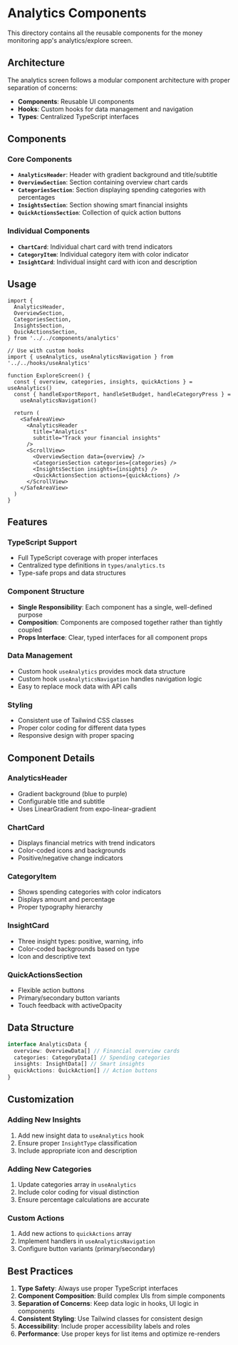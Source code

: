 # Analytics Components

This directory contains all the reusable components for the money monitoring app's analytics/explore screen.

## Architecture

The analytics screen follows a modular component architecture with proper separation of concerns:

- **Components**: Reusable UI components
- **Hooks**: Custom hooks for data management and navigation
- **Types**: Centralized TypeScript interfaces

## Components

### Core Components

- **`AnalyticsHeader`**: Header with gradient background and title/subtitle
- **`OverviewSection`**: Section containing overview chart cards
- **`CategoriesSection`**: Section displaying spending categories with percentages
- **`InsightsSection`**: Section showing smart financial insights
- **`QuickActionsSection`**: Collection of quick action buttons

### Individual Components

- **`ChartCard`**: Individual chart card with trend indicators
- **`CategoryItem`**: Individual category item with color indicator
- **`InsightCard`**: Individual insight card with icon and description

## Usage

```tsx
import {
  AnalyticsHeader,
  OverviewSection,
  CategoriesSection,
  InsightsSection,
  QuickActionsSection,
} from '../../components/analytics'

// Use with custom hooks
import { useAnalytics, useAnalyticsNavigation } from '../../hooks/useAnalytics'

function ExploreScreen() {
  const { overview, categories, insights, quickActions } = useAnalytics()
  const { handleExportReport, handleSetBudget, handleCategoryPress } =
    useAnalyticsNavigation()

  return (
    <SafeAreaView>
      <AnalyticsHeader
        title="Analytics"
        subtitle="Track your financial insights"
      />
      <ScrollView>
        <OverviewSection data={overview} />
        <CategoriesSection categories={categories} />
        <InsightsSection insights={insights} />
        <QuickActionsSection actions={quickActions} />
      </ScrollView>
    </SafeAreaView>
  )
}
```

## Features

### TypeScript Support

- Full TypeScript coverage with proper interfaces
- Centralized type definitions in `types/analytics.ts`
- Type-safe props and data structures

### Component Structure

- **Single Responsibility**: Each component has a single, well-defined purpose
- **Composition**: Components are composed together rather than tightly coupled
- **Props Interface**: Clear, typed interfaces for all component props

### Data Management

- Custom hook `useAnalytics` provides mock data structure
- Custom hook `useAnalyticsNavigation` handles navigation logic
- Easy to replace mock data with API calls

### Styling

- Consistent use of Tailwind CSS classes
- Proper color coding for different data types
- Responsive design with proper spacing

## Component Details

### AnalyticsHeader

- Gradient background (blue to purple)
- Configurable title and subtitle
- Uses LinearGradient from expo-linear-gradient

### ChartCard

- Displays financial metrics with trend indicators
- Color-coded icons and backgrounds
- Positive/negative change indicators

### CategoryItem

- Shows spending categories with color indicators
- Displays amount and percentage
- Proper typography hierarchy

### InsightCard

- Three insight types: positive, warning, info
- Color-coded backgrounds based on type
- Icon and descriptive text

### QuickActionsSection

- Flexible action buttons
- Primary/secondary button variants
- Touch feedback with activeOpacity

## Data Structure

```typescript
interface AnalyticsData {
  overview: OverviewData[] // Financial overview cards
  categories: CategoryData[] // Spending categories
  insights: InsightData[] // Smart insights
  quickActions: QuickAction[] // Action buttons
}
```

## Customization

### Adding New Insights

1. Add new insight data to `useAnalytics` hook
2. Ensure proper `InsightType` classification
3. Include appropriate icon and description

### Adding New Categories

1. Update categories array in `useAnalytics`
2. Include color coding for visual distinction
3. Ensure percentage calculations are accurate

### Custom Actions

1. Add new actions to `quickActions` array
2. Implement handlers in `useAnalyticsNavigation`
3. Configure button variants (primary/secondary)

## Best Practices

1. **Type Safety**: Always use proper TypeScript interfaces
2. **Component Composition**: Build complex UIs from simple components
3. **Separation of Concerns**: Keep data logic in hooks, UI logic in components
4. **Consistent Styling**: Use Tailwind classes for consistent design
5. **Accessibility**: Include proper accessibility labels and roles
6. **Performance**: Use proper keys for list items and optimize re-renders
